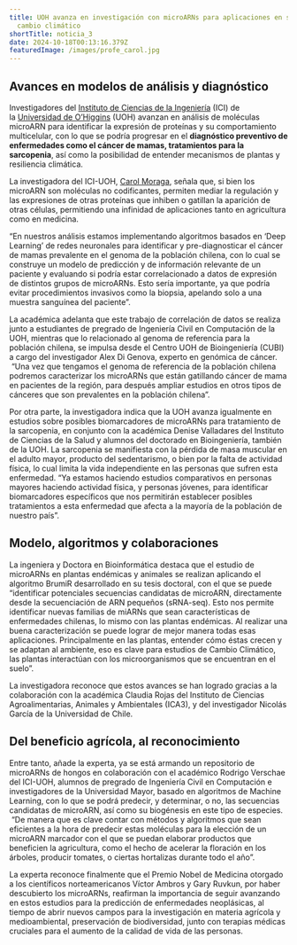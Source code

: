 ```yaml
---
title: UOH avanza en investigación con microARNs para aplicaciones en salud y
  cambio climático
shortTitle: noticia_3
date: 2024-10-18T00:13:16.379Z
featuredImage: /images/profe_carol.jpg
---
```

<!--StartFragment-->

## **Avances en modelos de análisis y diagnóstico**

Investigadores del [Instituto de Ciencias de la Ingeniería](https://www.uoh.cl/instituto-de-ciencias-de-la-ingenieria/) (ICI) de la [Universidad de O’Higgins](http://www.uoh.cl/) (UOH) avanzan en análisis de moléculas microARN para identificar la expresión de proteínas y su comportamiento multicelular, con lo que se podría progresar en el **diagnóstico preventivo de enfermedades como el cáncer de mamas, tratamientos para la sarcopenia**, así como la posibilidad de entender mecanismos de plantas y resiliencia climática.

La investigadora del ICI-UOH, [Carol Moraga](https://www.uoh.cl/investigacion/academico/carol-moraga/), señala que, si bien los microARN son moléculas no codificantes, permiten mediar la regulación y las expresiones de otras proteínas que inhiben o gatillan la aparición de otras células, permitiendo una infinidad de aplicaciones tanto en agricultura como en medicina.

“En nuestros análisis estamos implementando algoritmos basados en ‘Deep Learning’ de redes neuronales para identificar y pre-diagnosticar el cáncer de mamas prevalente en el genoma de la población chilena, con lo cual se construye un modelo de predicción y de información relevante de un paciente y evaluando si podría estar correlacionado a datos de expresión de distintos grupos de microARNs. Esto sería importante, ya que podría evitar procedimientos invasivos como la biopsia, apelando solo a una muestra sanguínea del paciente”.

La académica adelanta que este trabajo de correlación de datos se realiza junto a estudiantes de pregrado de Ingeniería Civil en Computación de la UOH, mientras que lo relacionado al genoma de referencia para la población chilena, se impulsa desde el Centro UOH de Bioingeniería (CUBI) a cargo del investigador Alex Di Genova, experto en genómica de cáncer.  “Una vez que tengamos el genoma de referencia de la población chilena podremos caracterizar los microARNs que están gatillando cáncer de mama en pacientes de la región, para después ampliar estudios en otros tipos de cánceres que son prevalentes en la población chilena”.

Por otra parte, la investigadora indica que la UOH avanza igualmente en estudios sobre posibles biomarcadores de microARNs para tratamiento de la sarcopenia, en conjunto con la académica Denise Valladares del Instituto de Ciencias de la Salud y alumnos del doctorado en Bioingeniería, también de la UOH. La sarcopenia se manifiesta con la pérdida de masa muscular en el adulto mayor, producto del sedentarismo, o bien por la falta de actividad física, lo cual limita la vida independiente en las personas que sufren esta enfermedad. “Ya estamos haciendo estudios comparativos en personas mayores haciendo actividad física, y personas jóvenes, para identificar biomarcadores específicos que nos permitirán establecer posibles tratamientos a esta enfermedad que afecta a la mayoría de la población de nuestro país”.

## **Modelo, algoritmos y colaboraciones**

La ingeniera y Doctora en Bioinformática destaca que el estudio de microARNs en plantas endémicas y animales se realizan aplicando el algoritmo BrumiR desarrollado en su tesis doctoral, con el que se puede “identificar potenciales secuencias candidatas de microARN, directamente desde la secuenciación de ARN pequeños (sRNA-seq). Esto nos permite identificar nuevas familias de miARNs que sean características de enfermedades chilenas, lo mismo con las plantas endémicas. Al realizar una buena caracterización se puede lograr de mejor manera todas esas aplicaciones. Principalmente en las plantas, entender cómo éstas crecen y se adaptan al ambiente, eso es clave para estudios de Cambio Climático, las plantas interactúan con los microorganismos que se encuentran en el suelo”.

La investigadora reconoce que estos avances se han logrado gracias a la colaboración con la académica Claudia Rojas del Instituto de Ciencias Agroalimentarias, Animales y Ambientales (ICA3), y del investigador Nicolás García de la Universidad de Chile.

## **Del beneficio agrícola, al reconocimiento**

Entre tanto, añade la experta, ya se está armando un repositorio de microARNs de hongos en colaboración con el académico Rodrigo Verschae del ICI-UOH, alumnos de pregrado de Ingeniería Civil en Computación e investigadores de la Universidad Mayor, basado en algoritmos de Machine Learning, con lo que se podrá predecir, y determinar, o no, las secuencias candidatas de microARN, así como su biogénesis en este tipo de especies.  “De manera que es clave contar con métodos y algoritmos que sean eficientes a la hora de predecir estas moléculas para la elección de un microARN marcador con el que se puedan elaborar productos que beneficien la agricultura, como el hecho de acelerar la floración en los árboles, producir tomates, o ciertas hortalizas durante todo el año”.

La experta reconoce finalmente que el Premio Nobel de Medicina otorgado a los científicos norteamericanos Víctor Ambros y Gary Ruvkun, por haber descubierto los microARNs, reafirman la importancia de seguir avanzando en estos estudios para la predicción de enfermedades neoplásicas, al tiempo de abrir nuevos campos para la investigación en materia agrícola y medioambiental, preservación de biodiversidad, junto con terapias médicas cruciales para el aumento de la calidad de vida de las personas.

<!--EndFragment-->
